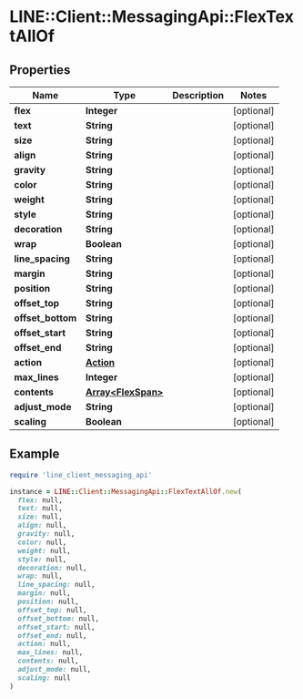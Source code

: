 # LINE::Client::MessagingApi::FlexTextAllOf

## Properties

| Name | Type | Description | Notes |
| ---- | ---- | ----------- | ----- |
| **flex** | **Integer** |  | [optional] |
| **text** | **String** |  | [optional] |
| **size** | **String** |  | [optional] |
| **align** | **String** |  | [optional] |
| **gravity** | **String** |  | [optional] |
| **color** | **String** |  | [optional] |
| **weight** | **String** |  | [optional] |
| **style** | **String** |  | [optional] |
| **decoration** | **String** |  | [optional] |
| **wrap** | **Boolean** |  | [optional] |
| **line_spacing** | **String** |  | [optional] |
| **margin** | **String** |  | [optional] |
| **position** | **String** |  | [optional] |
| **offset_top** | **String** |  | [optional] |
| **offset_bottom** | **String** |  | [optional] |
| **offset_start** | **String** |  | [optional] |
| **offset_end** | **String** |  | [optional] |
| **action** | [**Action**](Action.md) |  | [optional] |
| **max_lines** | **Integer** |  | [optional] |
| **contents** | [**Array&lt;FlexSpan&gt;**](FlexSpan.md) |  | [optional] |
| **adjust_mode** | **String** |  | [optional] |
| **scaling** | **Boolean** |  | [optional] |

## Example

```ruby
require 'line_client_messaging_api'

instance = LINE::Client::MessagingApi::FlexTextAllOf.new(
  flex: null,
  text: null,
  size: null,
  align: null,
  gravity: null,
  color: null,
  weight: null,
  style: null,
  decoration: null,
  wrap: null,
  line_spacing: null,
  margin: null,
  position: null,
  offset_top: null,
  offset_bottom: null,
  offset_start: null,
  offset_end: null,
  action: null,
  max_lines: null,
  contents: null,
  adjust_mode: null,
  scaling: null
)
```

